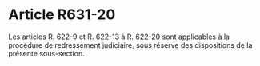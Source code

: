 # Article R631-20

Les articles R. 622-9 et R. 622-13 à R. 622-20 sont applicables à la procédure de redressement judiciaire, sous réserve des dispositions de la présente sous-section.
